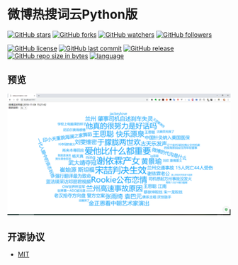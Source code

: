 # 微博热搜词云Python版

[![GitHub stars](https://img.shields.io/github/stars/itning/WeiboHotSearchByPython.svg?style=social&label=Stars)]()
[![GitHub forks](https://img.shields.io/github/forks/itning/WeiboHotSearchByPython.svg?style=social&label=Fork)]()
[![GitHub watchers](https://img.shields.io/github/watchers/itning/WeiboHotSearchByPython.svg?style=social&label=Watch)]()
[![GitHub followers](https://img.shields.io/github/followers/itning.svg?style=social&label=Follow)]()

[![GitHub license](https://img.shields.io/github/license/itning/WeiboHotSearchByPython.svg)](https://github.com/itning/WeiboHotSearchByPython/blob/master/LICENSE)
[![GitHub last commit](https://img.shields.io/github/last-commit/itning/WeiboHotSearchByPython.svg)]()
[![GitHub release](https://img.shields.io/github/release/itning/WeiboHotSearchByPython.svg)](https://github.com/itning/WeiboHotSearchByPython/releases)
[![GitHub repo size in bytes](https://img.shields.io/github/repo-size/itning/WeiboHotSearchByPython.svg)]()
[![language](https://img.shields.io/badge/language-Python-orange.svg)]()

## 预览
![](https://github.com/itning/WeiboHotSearchByPython/blob/master/pic/pic1.png)
## 开源协议
- [MIT](https://github.com/itning/WeiboHotSearchByPython/blob/dev/LICENSE)